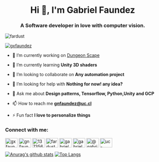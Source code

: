 

<h1 align="center">Hi 👋, I'm Gabriel Faundez</h1>
<h3 align="center">A Software developer in love with computer vision.</h3>

<p align="left"> <img src="https://komarev.com/ghpvc/?username=fardust&label=Profile%20views&color=0e75b6&style=flat" alt="fardust" /> </p>

<p align="left"> <a href="https://twitter.com/gxfaundez" target="blank"><img src="https://img.shields.io/twitter/follow/gxfaundez?logo=twitter&style=for-the-badge" alt="gxfaundez" /></a> </p>

- 🔭 I’m currently working on [Dungeon Scape](https://fardust.itch.io/dungeonscape)

- 🌱 I’m currently learning **Unity 3D shaders**

- 👯 I’m looking to collaborate on **Any automation project**

- 🤝 I’m looking for help with **Nothing for now! any idea?**

- 💬 Ask me about **Design patterns, Tensorflow, Python,Unity and GCP**

- 📫 How to reach me **gnfaundez@uc.cl**

- ⚡ Fun fact **I love to personalize things**

<h3 align="left">Connect with me:</h3>
<p align="left">
<a href="https://twitter.com/gxfaundez" target="blank"><img align="center" src="https://cdn.jsdelivr.net/npm/simple-icons@3.0.1/icons/twitter.svg" alt="gxfaundez" height="30" width="40" /></a>
<a href="https://linkedin.com/in/gnfaundez" target="blank"><img align="center" src="https://cdn.jsdelivr.net/npm/simple-icons@3.0.1/icons/linkedin.svg" alt="gnfaundez" height="30" width="40" /></a>
<a href="https://stackoverflow.com/users/13800548" target="blank"><img align="center" src="https://cdn.jsdelivr.net/npm/simple-icons@3.0.1/icons/stackoverflow.svg" alt="137356" height="30" width="40" /></a>
<a href="https://kaggle.com/fardust" target="blank"><img align="center" src="https://cdn.jsdelivr.net/npm/simple-icons@3.0.1/icons/kaggle.svg" alt="fardust" height="30" width="40" /></a>
<a href="https://fb.com/gabriel.faundez.31" target="blank"><img align="center" src="https://cdn.jsdelivr.net/npm/simple-icons@3.0.1/icons/facebook.svg" alt="gabriel.faundez.31" height="30" width="40" /></a>
<a href="https://instagram.com/gabrielxfs" target="blank"><img align="center" src="https://cdn.jsdelivr.net/npm/simple-icons@3.0.1/icons/instagram.svg" alt="gabrielxfs" height="30" width="40" /></a>
<a href="https://medium.com/@gabriel.faundez" target="blank"><img align="center" src="https://cdn.jsdelivr.net/npm/simple-icons@3.0.1/icons/medium.svg" alt="@gabriel.faundez" height="30" width="40" /></a>
<a href="https://www.youtube.com/channel/UC-A4J75UKWbcktbztmSffKA" target="blank"><img align="center" src="https://cdn.jsdelivr.net/npm/simple-icons@3.0.1/icons/youtube.svg" alt="uc-a4j75ukwbcktbztmsffka" height="30" width="40" /></a>
</p>


[![Anurag's github stats](https://github-readme-stats.vercel.app/api?username=FarDust&count_private=true&show_icons=true&theme=onedark)](https://github.com/anuraghazra/github-readme-stats) [![Top Langs](https://github-readme-stats.vercel.app/api/top-langs/?username=FarDust&count_private=true&show_icons=true&theme=onedark&hide=css,html&langs_count=8&layout=compact)](https://github.com/anuraghazra/github-readme-stats)

<!--
**FarDust/FarDust** is a ✨ _special_ ✨ repository because its `README.md` (this file) appears on your GitHub profile.

Here are some ideas to get you started:

- 🔭 I’m currently working on ...
- 🌱 I’m currently learning ...
- 👯 I’m looking to collaborate on ...
- 🤔 I’m looking for help with ...
- 💬 Ask me about ...
- 📫 How to reach me: ...
- 😄 Pronouns: ...
- ⚡ Fun fact: ...
-->
